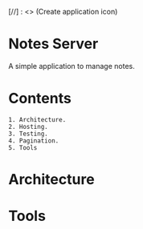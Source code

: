 [//] : <> (Create application  icon)
# Notes Server
A simple application to manage notes.
# Contents
    1. Architecture.
    2. Hosting.
    3. Testing.
    4. Pagination.
    5. Tools
# Architecture
# Tools
